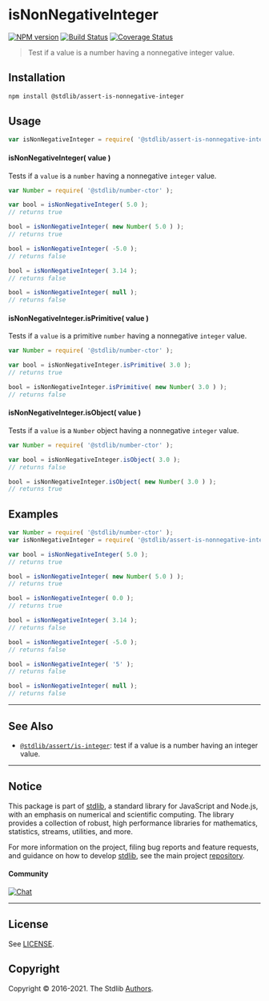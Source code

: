 <!--

@license Apache-2.0

Copyright (c) 2018 The Stdlib Authors.

Licensed under the Apache License, Version 2.0 (the "License");
you may not use this file except in compliance with the License.
You may obtain a copy of the License at

   http://www.apache.org/licenses/LICENSE-2.0

Unless required by applicable law or agreed to in writing, software
distributed under the License is distributed on an "AS IS" BASIS,
WITHOUT WARRANTIES OR CONDITIONS OF ANY KIND, either express or implied.
See the License for the specific language governing permissions and
limitations under the License.

-->

# isNonNegativeInteger

[![NPM version][npm-image]][npm-url] [![Build Status][test-image]][test-url] [![Coverage Status][coverage-image]][coverage-url] <!-- [![dependencies][dependencies-image]][dependencies-url] -->

> Test if a value is a number having a nonnegative integer value.

<section class="installation">

## Installation

```bash
npm install @stdlib/assert-is-nonnegative-integer
```

</section>

<section class="usage">

## Usage

```javascript
var isNonNegativeInteger = require( '@stdlib/assert-is-nonnegative-integer' );
```

#### isNonNegativeInteger( value )

Tests if a `value` is a `number` having a nonnegative `integer` value.

<!-- eslint-disable no-new-wrappers -->

```javascript
var Number = require( '@stdlib/number-ctor' );

var bool = isNonNegativeInteger( 5.0 );
// returns true

bool = isNonNegativeInteger( new Number( 5.0 ) );
// returns true

bool = isNonNegativeInteger( -5.0 );
// returns false

bool = isNonNegativeInteger( 3.14 );
// returns false

bool = isNonNegativeInteger( null );
// returns false
```

#### isNonNegativeInteger.isPrimitive( value )

Tests if a `value` is a primitive `number` having a nonnegative `integer` value.

<!-- eslint-disable no-new-wrappers -->

```javascript
var Number = require( '@stdlib/number-ctor' );

var bool = isNonNegativeInteger.isPrimitive( 3.0 );
// returns true

bool = isNonNegativeInteger.isPrimitive( new Number( 3.0 ) );
// returns false
```

#### isNonNegativeInteger.isObject( value )

Tests if a `value` is a `Number` object having a nonnegative `integer` value.

<!-- eslint-disable no-new-wrappers -->

```javascript
var Number = require( '@stdlib/number-ctor' );

var bool = isNonNegativeInteger.isObject( 3.0 );
// returns false

bool = isNonNegativeInteger.isObject( new Number( 3.0 ) );
// returns true
```

</section>

<!-- /.usage -->

<section class="examples">

## Examples

<!-- eslint-disable no-new-wrappers -->

<!-- eslint no-undef: "error" -->

```javascript
var Number = require( '@stdlib/number-ctor' );
var isNonNegativeInteger = require( '@stdlib/assert-is-nonnegative-integer' );

var bool = isNonNegativeInteger( 5.0 );
// returns true

bool = isNonNegativeInteger( new Number( 5.0 ) );
// returns true

bool = isNonNegativeInteger( 0.0 );
// returns true

bool = isNonNegativeInteger( 3.14 );
// returns false

bool = isNonNegativeInteger( -5.0 );
// returns false

bool = isNonNegativeInteger( '5' );
// returns false

bool = isNonNegativeInteger( null );
// returns false
```

</section>

<!-- /.examples -->

<!-- Section for related `stdlib` packages. Do not manually edit this section, as it is automatically populated. -->

<section class="related">

* * *

## See Also

-   <span class="package-name">[`@stdlib/assert/is-integer`][@stdlib/assert/is-integer]</span><span class="delimiter">: </span><span class="description">test if a value is a number having an integer value.</span>

</section>

<!-- /.related -->

<!-- Section for all links. Make sure to keep an empty line after the `section` element and another before the `/section` close. -->


<section class="main-repo" >

* * *

## Notice

This package is part of [stdlib][stdlib], a standard library for JavaScript and Node.js, with an emphasis on numerical and scientific computing. The library provides a collection of robust, high performance libraries for mathematics, statistics, streams, utilities, and more.

For more information on the project, filing bug reports and feature requests, and guidance on how to develop [stdlib][stdlib], see the main project [repository][stdlib].

#### Community

[![Chat][chat-image]][chat-url]

---

## License

See [LICENSE][stdlib-license].


## Copyright

Copyright &copy; 2016-2021. The Stdlib [Authors][stdlib-authors].

</section>

<!-- /.stdlib -->

<!-- Section for all links. Make sure to keep an empty line after the `section` element and another before the `/section` close. -->

<section class="links">

[npm-image]: http://img.shields.io/npm/v/@stdlib/assert-is-nonnegative-integer.svg
[npm-url]: https://npmjs.org/package/@stdlib/assert-is-nonnegative-integer

[test-image]: https://github.com/stdlib-js/assert-is-nonnegative-integer/actions/workflows/test.yml/badge.svg
[test-url]: https://github.com/stdlib-js/assert-is-nonnegative-integer/actions/workflows/test.yml

[coverage-image]: https://img.shields.io/codecov/c/github/stdlib-js/assert-is-nonnegative-integer/main.svg
[coverage-url]: https://codecov.io/github/stdlib-js/assert-is-nonnegative-integer?branch=main

<!--

[dependencies-image]: https://img.shields.io/david/stdlib-js/assert-is-nonnegative-integer.svg
[dependencies-url]: https://david-dm.org/stdlib-js/assert-is-nonnegative-integer/main

-->

[chat-image]: https://img.shields.io/gitter/room/stdlib-js/stdlib.svg
[chat-url]: https://gitter.im/stdlib-js/stdlib/

[stdlib]: https://github.com/stdlib-js/stdlib

[stdlib-authors]: https://github.com/stdlib-js/stdlib/graphs/contributors

[stdlib-license]: https://raw.githubusercontent.com/stdlib-js/assert-is-nonnegative-integer/main/LICENSE

<!-- <related-links> -->

[@stdlib/assert/is-integer]: https://github.com/stdlib-js/assert-is-integer

<!-- </related-links> -->

</section>

<!-- /.links -->
